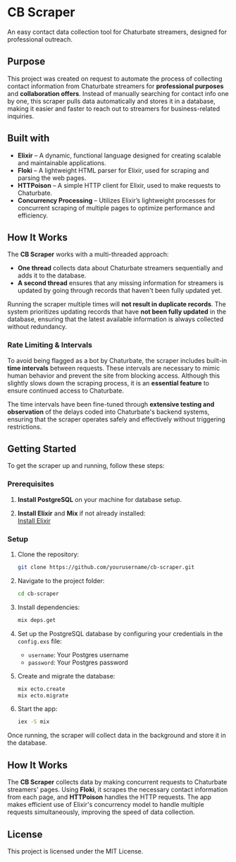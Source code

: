 # CB Scraper

An easy contact data collection tool for Chaturbate streamers, designed for professional outreach.

## Purpose

This project was created on request to automate the process of collecting contact information from Chaturbate streamers for **professional purposes** and **collaboration offers**. Instead of manually searching for contact info one by one, this scraper pulls data automatically and stores it in a database, making it easier and faster to reach out to streamers for business-related inquiries.

## Built with

- **Elixir** – A dynamic, functional language designed for creating scalable and maintainable applications.
- **Floki** – A lightweight HTML parser for Elixir, used for scraping and parsing the web pages.
- **HTTPoison** – A simple HTTP client for Elixir, used to make requests to Chaturbate.
- **Concurrency Processing** – Utilizes Elixir’s lightweight processes for concurrent scraping of multiple pages to optimize performance and efficiency.

## How It Works

The **CB Scraper** works with a multi-threaded approach:

- **One thread** collects data about Chaturbate streamers sequentially and adds it to the database.
- **A second thread** ensures that any missing information for streamers is updated by going through records that haven't been fully updated yet.

Running the scraper multiple times will **not result in duplicate records**. The system prioritizes updating records that have **not been fully updated** in the database, ensuring that the latest available information is always collected without redundancy.

### Rate Limiting & Intervals

To avoid being flagged as a bot by Chaturbate, the scraper includes built-in **time intervals** between requests. These intervals are necessary to mimic human behavior and prevent the site from blocking access. Although this slightly slows down the scraping process, it is an **essential feature** to ensure continued access to Chaturbate.

The time intervals have been fine-tuned through **extensive testing and observation** of the delays coded into Chaturbate's backend systems, ensuring that the scraper operates safely and effectively without triggering restrictions.


## Getting Started

To get the scraper up and running, follow these steps:

### Prerequisites

1. **Install PostgreSQL** on your machine for database setup.

2. **Install Elixir** and **Mix** if not already installed:  
   [Install Elixir](https://elixir-lang.org/install.html)

### Setup

1. Clone the repository:
    ```bash
    git clone https://github.com/yourusername/cb-scraper.git
    ```

2. Navigate to the project folder:
    ```bash
    cd cb-scraper
    ```

3. Install dependencies:
    ```bash
    mix deps.get
    ```

4. Set up the PostgreSQL database by configuring your credentials in the `config.exs` file:
    - `username`: Your Postgres username
    - `password`: Your Postgres password

5. Create and migrate the database:
    ```bash
    mix ecto.create
    mix ecto.migrate
    ```

6. Start the app:
    ```bash
    iex -S mix
    ```

Once running, the scraper will collect data in the background and store it in the database.

## How It Works

The **CB Scraper** collects data by making concurrent requests to Chaturbate streamers' pages. Using **Floki**, it scrapes the necessary contact information from each page, and **HTTPoison** handles the HTTP requests. The app makes efficient use of Elixir's concurrency model to handle multiple requests simultaneously, improving the speed of data collection.

## License

This project is licensed under the MIT License.
